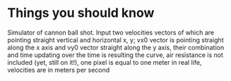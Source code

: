 # Things you should know

Simulator of cannon ball shot. Input two velocities vectors of which are pointing straight vertical and horizontal
x, y; vx0 vector is pointing straight along the x axis and vy0 vector straight along the y axis,
their combination and time updating over the time is resulting the curve,
air resistance is not included (yet, still on it!),
one pixel is equal to one meter in real life, 
velocities are in meters per second
